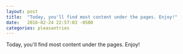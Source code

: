 ```yaml
---
layout: post
title:  "Today, you'll find most content under the pages. Enjoy!"
date:   2016-02-24 22:57:03 -0500
categories: pleasantries
---
```

Today,  you'll find most content under the pages. Enjoy!
